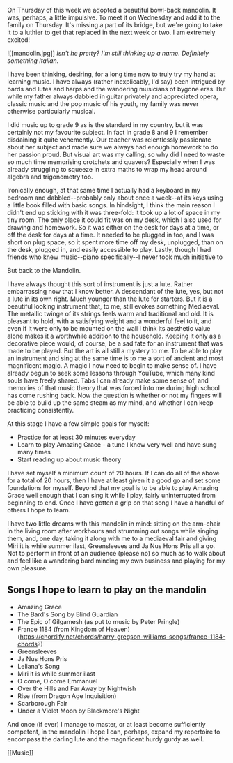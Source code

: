 On Thursday of this week we adopted a beautiful bowl-back mandolin. It was, perhaps, a little impulsive. To meet it on Wednesday and add it to the family on Thursday. It's missing a part of its bridge, but we're going to take it to a luthier to get that replaced in the next week or two. I am extremely excited!

![[mandolin.jpg]]
*Isn't he pretty? I'm still thinking up a name. Definitely something Italian.*

I have been thinking, desiring, for a long time now to truly try my hand at learning music. I have always (rather inexplicably, I'd say) been intrigued by bards and lutes and harps and the wandering musicians of bygone eras. But while my father always dabbled in guitar privately and appreciated opera, classic music and the pop music of his youth, my family was never otherwise particularly musical. 

I did music up to grade 9 as is the standard in my country, but it was certainly not my favourite subject. In fact in grade 8 and 9 I remember disdaining it quite vehemently. Our teacher was relentlessly passionate about her subject and made sure we always had enough homework to do her passion proud. But visual art was my calling, so why did I need to waste so much time memorising crotchets and quavers? Especially when I was already struggling to squeeze in extra maths to wrap my head around algebra and trigonometry too. 

Ironically enough, at that same time I actually had a keyboard in my bedroom and dabbled--probably only about once a week--at its keys using a little book filled with basic songs. In hindsight, I think the main reason I didn't end up sticking with it was three-fold: it took up a lot of space in my tiny room. The only place it could fit was on my desk, which I also used for drawing and homework. So it was either on the desk for days at a time, or off the desk for days at a time. It needed to be plugged in too, and I was short on plug space, so it spent more time off my desk, unplugged, than on the desk, plugged in, and easily accessible to play. Lastly, though I had friends who knew music--piano specifically--I never took much initiative to 

But back to the Mandolin.

I have always thought this sort of instrument is just a lute. Rather embarrassing now that I know better. A descendant of the lute, yes, but not a lute in its own right. Much younger than the lute for starters. But it is a beautiful looking instrument that, to me, still evokes something Mediaeval. The metallic twinge of its strings feels warm and traditional and old. It is pleasant to hold, with a satisfying weight and a wonderful feel to it, and even if it were only to be mounted on the wall I think its aesthetic value alone makes it a worthwhile addition to the household. Keeping it only as a decorative piece would, of course, be a sad fate for an instrument that was made to be played. But the art is all still a mystery to me. To be able to play an instrument and sing at the same time is to me a sort of ancient and most magnificent magic. A magic I now need to begin to make sense of. I have already begun to seek some lessons through YouTube, which many kind souls have freely shared. Tabs I can already make some sense of, and memories of that music theory that was forced into me during high school has come rushing back. Now the question is whether or not my fingers will be able to build up the same steam as my mind, and whether I can keep practicing consistently. 

At this stage I have a few simple goals for myself:
- Practice for at least 30 minutes everyday
- Learn to play Amazing Grace - a tune I know very well and have sung many times
- Start reading up about music theory

I have set myself a minimum count of 20 hours. If I can do all of the above for a total of 20 hours, then I have at least given it a good go and set some foundations for myself. Beyond that my goal is to be able to play Amazing Grace well enough that I can sing it while I play, fairly uninterrupted from beginning to end. Once I have gotten a grip on that song I have a handful of others I hope to learn.

I have two little dreams with this mandolin in mind: sitting on the arm-chair in the living room after workhours and strumming out songs while singing them, and, one day, taking it along with me to a mediaeval fair and giving Miri it is while summer ilast, Greensleeves and Ja Nus Hons Pris all a go. Not to perform in front of an audience (please no) so much as to walk about and feel like a wandering bard minding my own business and playing for my own pleasure.

## Songs I hope to learn to play on the mandolin
- Amazing Grace
- The Bard's Song by Blind Guardian
- The Epic of Gilgamesh (as put to music by Peter Pringle)
- France 1184 (from Kingdom of Heaven) (https://chordify.net/chords/harry-gregson-williams-songs/france-1184-chords?)
- Greensleeves
- Ja Nus Hons Pris
- Leliana's Song
- Miri it is while summer ilast
- O come, O come Emmanuel
- Over the Hills and Far Away by Nightwish
- Rise (from Dragon Age Inquisition)
- Scarborough Fair
- Under a Violet Moon by Blackmore's Night

And once (if ever) I manage to master, or at least become sufficiently competent, in the mandolin I hope I can, perhaps, expand my repertoire to encompass the darling lute and the magnificent hurdy gurdy as well. 

[[Music]]